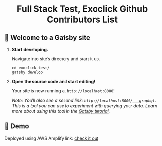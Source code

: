 <h1 align="center">
  Full Stack Test, Exoclick
  Github Contributors List
</h1>

## 🚀 Welcome to a Gatsby site

1.  **Start developing.**

    Navigate into site’s directory and start it up.

    ```shell
    cd exoclick-test/
    gatsby develop
    ```

1.  **Open the source code and start editing!**

    Your site is now running at `http://localhost:8000`!

    _Note: You'll also see a second link: _`http://localhost:8000/___graphql`_. This is a tool you can use to experiment with querying your data. Learn more about using this tool in the [Gatsby tutorial](https://www.gatsbyjs.org/tutorial/part-five/#introducing-graphiql)._

## 💫 Demo
Deployed using AWS Amplify
link:
[check it out](https://www.gatsbyjs.org/docs/)

